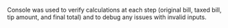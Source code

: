 Console was used to verify calculations at each step (original bill, taxed bill, tip amount, and final total) 
         and to debug any issues with invalid inputs.
